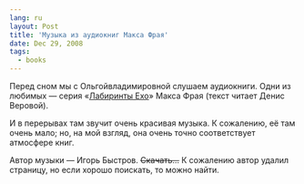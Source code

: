 ```yaml
---
lang: ru
layout: Post
title: 'Музыка из аудиокниг Макса Фрая'
date: Dec 29, 2008
tags:
  - books
---
```


Перед сном мы с Ольгойвладимировной слушаем аудиокниги. Одни из любимых — серия «[Лабиринты Ехо](http://www.ozon.ru/context/detail/id/225870/?partner=sapegin 'Книги и аудиокниги из серии «Лабиринты Ехо» Макса Фрая на «Озоне»')» Макса Фрая (текст читает Денис Веровой).

И в перерывах там звучит очень красивая музыка. К сожалению, её там очень мало; но, на мой взгляд, она очень точно соответствует атмосфере книг.

Автор музыки — Игорь Быстров. ~~Скачать…~~ К сожалению автор удалил страницу, но если хорошо поискать, то можно найти.
